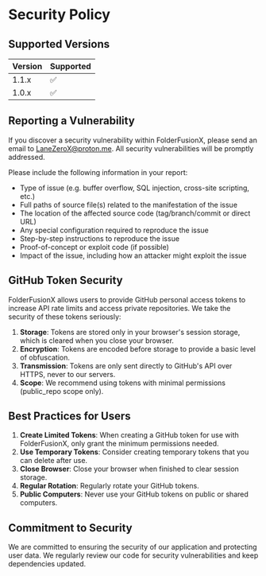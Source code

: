 # Security Policy

## Supported Versions

| Version | Supported          |
| ------- | ------------------ |
| 1.1.x   | :white_check_mark: |
| 1.0.x   | :white_check_mark: |

## Reporting a Vulnerability

If you discover a security vulnerability within FolderFusionX, please send an email to LaneZeroX@proton.me. All security vulnerabilities will be promptly addressed.

Please include the following information in your report:

- Type of issue (e.g. buffer overflow, SQL injection, cross-site scripting, etc.)
- Full paths of source file(s) related to the manifestation of the issue
- The location of the affected source code (tag/branch/commit or direct URL)
- Any special configuration required to reproduce the issue
- Step-by-step instructions to reproduce the issue
- Proof-of-concept or exploit code (if possible)
- Impact of the issue, including how an attacker might exploit the issue

## GitHub Token Security

FolderFusionX allows users to provide GitHub personal access tokens to increase API rate limits and access private repositories. We take the security of these tokens seriously:

1. **Storage**: Tokens are stored only in your browser's session storage, which is cleared when you close your browser.
2. **Encryption**: Tokens are encoded before storage to provide a basic level of obfuscation.
3. **Transmission**: Tokens are only sent directly to GitHub's API over HTTPS, never to our servers.
4. **Scope**: We recommend using tokens with minimal permissions (public_repo scope only).

## Best Practices for Users

1. **Create Limited Tokens**: When creating a GitHub token for use with FolderFusionX, only grant the minimum permissions needed.
2. **Use Temporary Tokens**: Consider creating temporary tokens that you can delete after use.
3. **Close Browser**: Close your browser when finished to clear session storage.
4. **Regular Rotation**: Regularly rotate your GitHub tokens.
5. **Public Computers**: Never use your GitHub tokens on public or shared computers.

## Commitment to Security

We are committed to ensuring the security of our application and protecting user data. We regularly review our code for security vulnerabilities and keep dependencies updated.